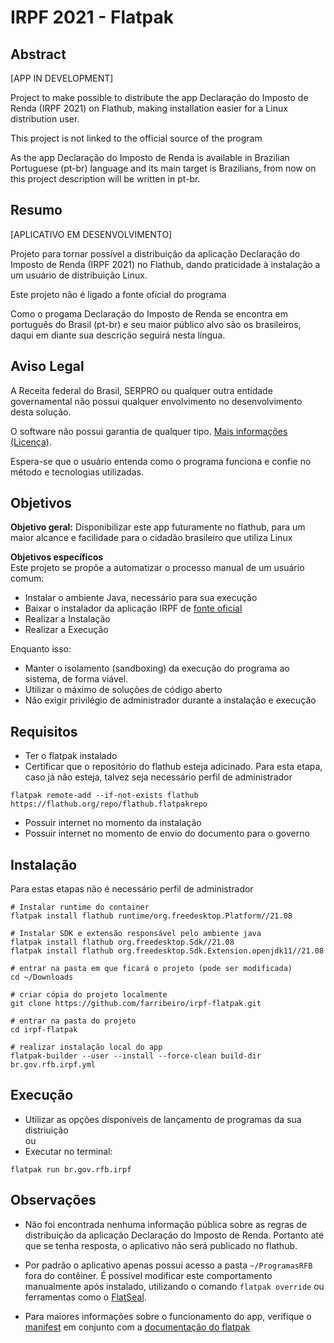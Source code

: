 # IRPF 2021 - Flatpak

## Abstract

[APP IN DEVELOPMENT]

Project to make possible to distribute the app Declaração do Imposto de Renda (IRPF 2021) on Flathub, making installation easier for a Linux distribution user.

This project is not linked to the official source of the program

As the app Declaração do Imposto de Renda is available in Brazilian Portuguese (pt-br) language and its main target is Brazilians, from now on this project description will be written in pt-br.

## Resumo
[APLICATIVO EM DESENVOLVIMENTO]

Projeto para tornar possível a distribuição da aplicação Declaração do Imposto de Renda (IRPF 2021) no Flathub, dando praticidade à instalação a um usuário de distribuição Linux.

Este projeto não é ligado a fonte oficial do programa

Como o progama Declaração do Imposto de Renda se encontra em português do Brasil (pt-br) e seu maior público alvo são os brasileiros, daqui em diante sua descrição seguirá nesta língua.

## Aviso Legal
A Receita federal do Brasil, SERPRO ou qualquer outra entidade governamental não possui qualquer envolvimento no desenvolvimento desta solução.

O software não possui garantia de qualquer tipo. [Mais informações (Licença)](https://github.com/farribeiro/irpf-flatpak/blob/master/LICENSE).

Espera-se que o usuário entenda como o programa funciona e confie no método e tecnologias utilizadas. 

## Objetivos  

**Objetivo geral:** 
Disponibilizar este app futuramente no flathub, para um maior alcance e facilidade para o cidadão brasileiro que utiliza Linux

**Objetivos específicos**  
Este projeto se propõe a automatizar o processo manual de um usuário comum:
- Instalar o ambiente Java, necessário para sua execução
- Baixar o instalador da aplicação IRPF de [fonte oficial](https://www.gov.br/receitafederal/pt-br/centrais-de-conteudo/download/pgd/dirpf)
- Realizar a Instalação
- Realizar a Execução

Enquanto isso:
- Manter o isolamento (sandboxing) da execução do programa ao sistema, de forma viável. 
- Utilizar o máximo de soluções de código aberto
- Não exigir privilégio de administrador durante a instalação e execução

## Requisitos

- Ter o flatpak instalado
- Certificar que o repositório do flathub esteja adicinado. Para esta etapa, caso já não esteja, talvez seja necessário perfil de administrador
```
flatpak remote-add --if-not-exists flathub https://flathub.org/repo/flathub.flatpakrepo
```
- Possuir internet no momento da instalação
- Possuir internet no momento de envio do documento para o governo

## Instalação

Para estas etapas não é necessário perfil de administrador
```
# Instalar runtime do container
flatpak install flathub runtime/org.freedesktop.Platform//21.08

# Instalar SDK e extensão responsável pelo ambiente java
flatpak install flathub org.freedesktop.Sdk//21.08
flatpak install flathub org.freedesktop.Sdk.Extension.openjdk11//21.08

# entrar na pasta em que ficará o projeto (pode ser modificada)
cd ~/Downloads

# criar cópia do projeto localmente
git clone https://github.com/farribeiro/irpf-flatpak.git

# entrar na pasta do projeto
cd irpf-flatpak

# realizar instalação local do app
flatpak-builder --user --install --force-clean build-dir br.gov.rfb.irpf.yml
```

## Execução

- Utilizar as opções disponíveis de lançamento de programas da sua distriuição  
ou 
- Executar no terminal:
```
flatpak run br.gov.rfb.irpf 
```

## Observações

- Não foi encontrada nenhuma informação pública sobre as regras de distribuição da aplicação Declaração do Imposto de Renda. Portanto até que se tenha resposta, o aplicativo não será publicado no flathub.

- Por padrão o aplicativo apenas possui acesso a pasta `~/ProgramasRFB` fora do contêiner. É possível modificar este comportamento manualmente após instalado, utilizando o comando `flatpak override` ou ferramentas como o [FlatSeal](https://flathub.org/apps/details/com.github.tchx84.Flatseal).


- Para maiores informações sobre o funcionamento do app, verifique o [manifest](https://github.com/farribeiro/irpf-flatpak/blob/master/br.gov.rfb.irpf.yml) em conjunto com a [documentação do flatpak](https://docs.flatpak.org/)

